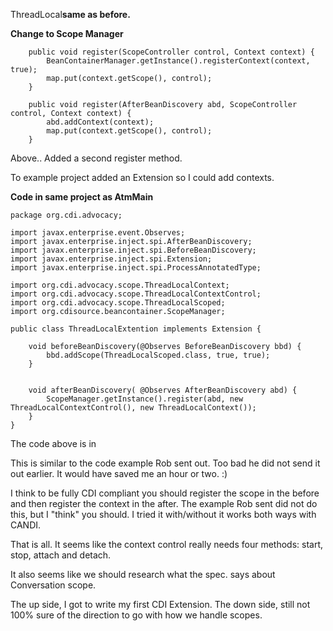 ThreadLocal**same as before.**

**Change to Scope Manager**
```
	public void register(ScopeController control, Context context) {
		BeanContainerManager.getInstance().registerContext(context, true);
		map.put(context.getScope(), control);
	}

	public void register(AfterBeanDiscovery abd, ScopeController control, Context context) {
		abd.addContext(context);
		map.put(context.getScope(), control);
	}
```

Above.. Added a second register method.

To example project added an Extension so I could add contexts.

**Code in same project as AtmMain**
```
package org.cdi.advocacy;

import javax.enterprise.event.Observes;
import javax.enterprise.inject.spi.AfterBeanDiscovery;
import javax.enterprise.inject.spi.BeforeBeanDiscovery;
import javax.enterprise.inject.spi.Extension;
import javax.enterprise.inject.spi.ProcessAnnotatedType;

import org.cdi.advocacy.scope.ThreadLocalContext;
import org.cdi.advocacy.scope.ThreadLocalContextControl;
import org.cdi.advocacy.scope.ThreadLocalScoped;
import org.cdisource.beancontainer.ScopeManager;

public class ThreadLocalExtention implements Extension {

	void beforeBeanDiscovery(@Observes BeforeBeanDiscovery bbd) {
		bbd.addScope(ThreadLocalScoped.class, true, true);
	}
	
	
	void afterBeanDiscovery( @Observes AfterBeanDiscovery abd) {
        ScopeManager.getInstance().register(abd, new ThreadLocalContextControl(), new ThreadLocalContext());
	}
}

```

The code above is in

This is similar to the code example Rob sent out. Too bad he did not send it out earlier. It would have saved me an hour or two. :)

I think to be fully CDI compliant you should register the scope in the before and then register the context in the after. The example Rob sent did not do this, but I "think" you should. I tried it with/without it works both ways with CANDI.

That is all. It seems like the context control really needs four methods: start, stop, attach and detach.

It also seems like we should research what the spec. says about Conversation scope.

The up side, I got to write my first CDI Extension.
The down side, still not 100% sure of the direction to go with how we handle scopes.